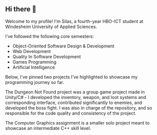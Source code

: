 ## Hi there 👋
Welcome to my profile!
I'm Silas, a fourth-year HBO-ICT student at Windesheim University of Applied Sciences.

I've followed the following core semesters:
- Object-Oriented Software Design & Development
- Web Development
- Quality In Software Development
- Games Programming
- Artificial Intelligence

Below, I've pinned two projects I've highlighted to showcase my programming journey so far. 

The Dungeon Not Found project was a group game project made in Unity/C# - I developed the inventory, weapon, and loot systems and corresponding interface, contributed significantly to enemies, and developed the boss fight. I was also in charge of the repository, and so responsible for the code quality and consistency of the project.

The Computer Graphics assignment is a smaller solo project meant to showcase an intermediate C++ skill level.
